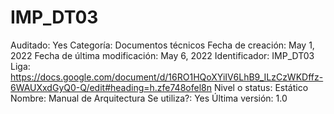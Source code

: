 # IMP_DT03

Auditado: Yes
Categoría: Documentos técnicos
Fecha de creación: May 1, 2022
Fecha de última modificación: May 6, 2022
Identificador: IMP_DT03
Liga: https://docs.google.com/document/d/16RO1HQoXYiIV6LhB9_ILzCzWKDffz-6WAUXxdGyQ0-Q/edit#heading=h.zfe748ofel8n
Nivel o status: Estático
Nombre: Manual de Arquitectura
Se utiliza?: Yes
Última versión: 1.0